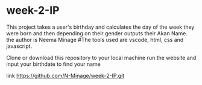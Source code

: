 # week-2-IP
This project takes a user's birthday and calculates the day of the week they were born and then depending on their gender outputs their Akan Name. 
the author is Neema Minage
#The tools used are vscode, html, css and javascript.
 
 Clone or download this repository to your local machine
 run the website and input your birthdate to find your name
 
link
https://github.com/N-Minage/week-2-IP.git
 
